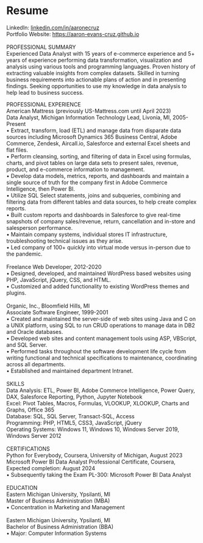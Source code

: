 # Resume

LinkedIn: <a href="linkedin.com/in/aaronecruz">linkedin.com/in/aaronecruz</a><br>
Portfolio Website: <a href="aaron-evans-cruz.github.io/">https://aaron-evans-cruz.github.io</a><br />
<br />
PROFESSIONAL SUMMARY <br />
Experienced Data Analyst with 15 years of e-commerce experience and 5+ years of experience performing data transformation, visualization and analysis using various tools and programming languages. Proven history of extracting valuable insights from complex datasets. Skilled in turning business requirements into actionable plans of action and in presenting findings. Seeking opportunities to use my knowledge in data analysis to help lead to business success.

PROFESSIONAL EXPERIENCE  <br />
American Mattress (previously US-Mattress.com until April 2023)  <br />
Data Analyst, Michigan Information Technology Lead, Livonia, MI, 2005-Present  <br />
•	Extract, transform, load (ETL) and manage data from disparate data sources including Microsoft Dynamics 365 Business Central, Adobe Commerce, Zendesk, Aircall.io, Salesforce and external Excel sheets and flat files. <br />
•	Perform cleansing, sorting, and filtering of data in Excel using formulas, charts, and pivot tables on large data sets to present sales, revenue, product, and e-commerce information to management. <br />
•	Develop data models, metrics, reports, and dashboards and maintain a single source of truth for the company first in Adobe Commerce Intelligence, then Power BI. <br />
•	Utilize SQL Select statements, joins and subqueries, combining and filtering data from different tables and data sources, to help create complex reports. <br />
•	Built custom reports and dashboards in Salesforce to give real-time snapshots of company sales/revenue, return, cancellation and in-store and salesperson performance. <br />
•	Maintain company systems, individual stores IT infrastructure, troubleshooting technical issues as they arise. <br />
•	Led company of 100+ quickly into virtual mode versus in-person due to the pandemic. <br />
 <br />
Freelance Web Developer, 2012-2020 <br />
•	Designed, developed, and maintained WordPress based websites using PHP, JavaScript, jQuery, CSS, and HTML. <br />
•	Customized and added functionality to existing WordPress themes and plugins. <br />
 <br />
Organic, Inc., Bloomfield Hills, MI <br />
Associate Software Engineer, 1999-2001 <br />
•	Created and maintained the server-side of web sites using Java and C on a UNIX platform, using SQL to run CRUD operations to manage data in DB2 and Oracle databases. <br />
•	Developed web sites and content management tools using ASP, VBScript, and SQL Server. <br />
•	Performed tasks throughout the software development life cycle from writing functional and technical specifications to maintenance, coordinating across all departments. <br />
•	Established and maintained department Intranet. <br />
 <br />
SKILLS <br />
Data Analysis: ETL, Power BI, Adobe Commerce Intelligence, Power Query, DAX, Salesforce Reporting, Python, Jupyter Notebook <br />
Excel: Pivot Tables, Macros, Formulas, VLOOKUP, XLOOKUP, Charts and Graphs, Office 365 <br />
Database:  SQL, SQL Server, Transact-SQL, Access <br />
Programming:  PHP, HTML5, CSS3, JavaScript, jQuery <br />
Operating Systems:  Windows 11, Windows 10, Windows Server 2019, Windows Server 2012 <br />
 <br />
CERTIFICATIONS <br />
Python for Everybody, Coursera, University of Michigan, August 2023 <br />
Microsoft Power BI Data Analyst Professional Certificate, Coursera, 
Expected completion: August 2024 <br />
•	Subsequently taking the Exam PL-300: Microsoft Power BI Data Analyst <br />
 <br />
EDUCATION <br />
Eastern Michigan University, Ypsilanti, MI <br />
Master of Business Administration (MBA)  <br />
•	Concentration in Marketing and Management <br />
 <br />
Eastern Michigan University, Ypsilanti, MI <br />
Bachelor of Business Administration (BBA) <br />
•	Major: Computer Information Systems <br />


